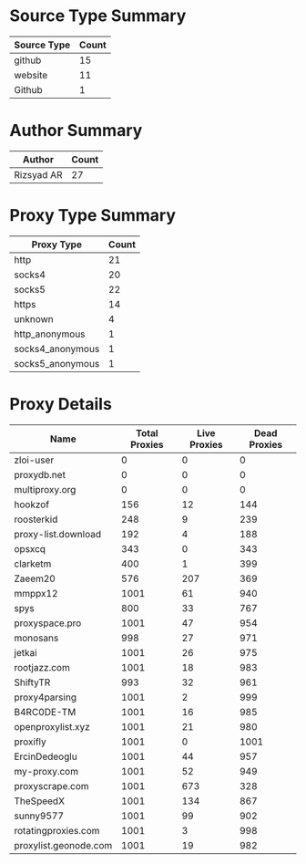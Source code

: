 # Source Type Summary

| Source Type | Count |
|-------------|-------|
| github | 15 |
| website | 11 |
| Github | 1 |


# Author Summary

| Author | Count |
|--------|-------|
| Rizsyad AR | 27 |


# Proxy Type Summary

| Proxy Type | Count |
|------------|-------|
| http | 21 |
| socks4 | 20 |
| socks5 | 22 |
| https | 14 |
| unknown | 4 |
| http_anonymous | 1 |
| socks4_anonymous | 1 |
| socks5_anonymous | 1 |


# Proxy Details

| Name | Total Proxies | Live Proxies | Dead Proxies |
|------|---------------|--------------|---------------|
| zloi-user | 0 | 0 | 0 |
| proxydb.net | 0 | 0 | 0 |
| multiproxy.org | 0 | 0 | 0 |
| hookzof | 156 | 12 | 144 |
| roosterkid | 248 | 9 | 239 |
| proxy-list.download | 192 | 4 | 188 |
| opsxcq | 343 | 0 | 343 |
| clarketm | 400 | 1 | 399 |
| Zaeem20 | 576 | 207 | 369 |
| mmppx12 | 1001 | 61 | 940 |
| spys | 800 | 33 | 767 |
| proxyspace.pro | 1001 | 47 | 954 |
| monosans | 998 | 27 | 971 |
| jetkai | 1001 | 26 | 975 |
| rootjazz.com | 1001 | 18 | 983 |
| ShiftyTR | 993 | 32 | 961 |
| proxy4parsing | 1001 | 2 | 999 |
| B4RC0DE-TM | 1001 | 16 | 985 |
| openproxylist.xyz | 1001 | 21 | 980 |
| proxifly | 1001 | 0 | 1001 |
| ErcinDedeoglu | 1001 | 44 | 957 |
| my-proxy.com | 1001 | 52 | 949 |
| proxyscrape.com | 1001 | 673 | 328 |
| TheSpeedX | 1001 | 134 | 867 |
| sunny9577 | 1001 | 99 | 902 |
| rotatingproxies.com | 1001 | 3 | 998 |
| proxylist.geonode.com | 1001 | 19 | 982 |
